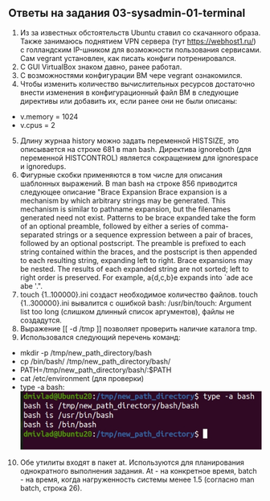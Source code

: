 ## Ответы на задания 03-sysadmin-01-terminal
1. Из за известных обстоятельств Ubuntu ставил со скачанного образа. Также занимаюсь поднятием VPN сервера (тут https://webhost1.ru/) с голландским IP-шником для возможности пользования сервисами. Сам vegrant установлен, как писать конфиги потренировался.
2. С GUI VirtualBox знаком давно, ранее работал.
3. С возможностями конфигурации ВМ чере vegrant ознакомился.
4. Чтобы изменить количество вычислительных ресурсов достаточно внести изменения в конфигурационный файл ВМ в следующие директивы или добавить их, если ранее они не были описаны:
* v.memory = 1024
* v.cpus = 2
5. Длину журнаа history можно задать переменной HISTSIZE, это описывается на строке 681 в man bash. Директива ignoreboth (для переменной HISTCONTROL) является сокращением для ignorespace и ignoredups.
6. Фигурные скобки применяются в том числе для описания шаблонных выражений. В man bash на строке 856 приводится следующее описание "Brace Expansion
Brace expansion is a mechanism by which arbitrary strings may be generated.  This mechanism is similar to pathname expansion, but the filenames generated need  not  exist.
Patterns  to  be  brace  expanded  take the form of an optional preamble, followed by either a series of comma-separated strings or a sequence expression between a pair of braces, followed by an optional postscript.  The preamble is prefixed to each string contained within the braces, and the postscript is then  appended  to  each  resulting string, expanding left to right. Brace expansions may be nested.  The results of each expanded string are not sorted; left to right order is preserved.  For example, a{d,c,b}e expands into `ade ace abe '.".
7. touch {1..100000}.ini создаст необходимое количество файлов. touch {1..300000}.ini вывалится с ошибкой bash: /usr/bin/touch: Argument list too long (слишком длинный список аргументов), файлы не создадутся.
8. Выражение [[ -d /tmp ]] позволяет проверить наличие каталога tmp.
9. Использовался следующий перечень команд:
* mkdir -p /tmp/new_path_directory/bash
* cp /bin/bash/ /tmp/new_path_directory/bash/
* PATH=/tmp/new_path_directory/bash/:$PATH
* cat /etc/environment (для проверки)
* type -a bash:
![Type](img/type-bash.jpg)
10. Обе утилиты входят в пакет at. Используются для планирования однократного выполнения задания. At - на конкретное время, batch - на время, когда нагруженность системы менее 1.5 (согласно man batch, строка 26).

